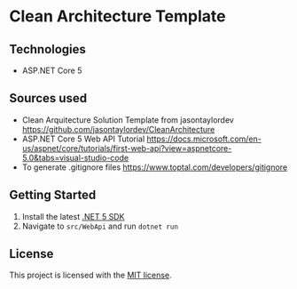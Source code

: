 # Clean Architecture Template

## Technologies

* ASP.NET Core 5

## Sources used

* Clean Arquitecture Solution Template from jasontaylordev
https://github.com/jasontaylordev/CleanArchitecture
* ASP.NET Core 5 Web API Tutorial
https://docs.microsoft.com/en-us/aspnet/core/tutorials/first-web-api?view=aspnetcore-5.0&tabs=visual-studio-code
* To generate .gitignore files
https://www.toptal.com/developers/gitignore

## Getting Started

1. Install the latest [.NET 5 SDK](https://dotnet.microsoft.com/download/dotnet/5.0)
2. Navigate to `src/WebApi` and run `dotnet run`

## License

This project is licensed with the [MIT license](LICENSE).